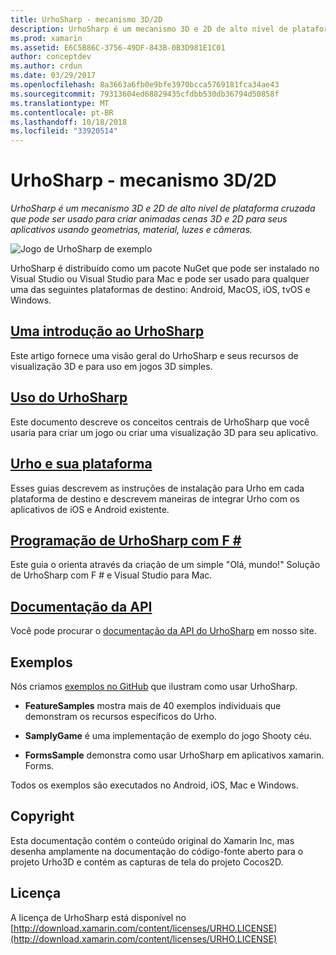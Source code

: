 ```yaml
---
title: UrhoSharp - mecanismo 3D/2D
description: UrhoSharp é um mecanismo 3D e 2D de alto nível de plataforma cruzada que pode ser usado para criar animadas cenas 3D e 2D para seus aplicativos usando geometrias, material, luzes e câmeras.
ms.prod: xamarin
ms.assetid: E6C5B86C-3756-49DF-843B-0B3D981E1C01
author: conceptdev
ms.author: crdun
ms.date: 03/29/2017
ms.openlocfilehash: 8a3663a6fb0e9bfe3970bcca5769181fca34ae43
ms.sourcegitcommit: 79313604ed68829435cfdbb530db36794d50858f
ms.translationtype: MT
ms.contentlocale: pt-BR
ms.lasthandoff: 10/18/2018
ms.locfileid: "33920514"
---
```

# <a name="urhosharp---3d2d-engine"></a>UrhoSharp - mecanismo 3D/2D

_UrhoSharp é um mecanismo 3D e 2D de alto nível de plataforma cruzada que pode ser usado para criar animadas cenas 3D e 2D para seus aplicativos usando geometrias, material, luzes e câmeras._

![Jogo de UrhoSharp de exemplo](images/video.gif)

UrhoSharp é distribuído como um pacote NuGet que pode ser instalado no Visual Studio ou Visual Studio para Mac e pode ser usado para qualquer uma das seguintes plataformas de destino: Android, MacOS, iOS, tvOS e Windows.

## <a name="an-introduction-to-urhosharpgraphics-gamesurhosharpintroductionmd"></a>[Uma introdução ao UrhoSharp](~/graphics-games/urhosharp/introduction.md)

Este artigo fornece uma visão geral do UrhoSharp e seus recursos de visualização 3D e para uso em jogos 3D simples.

## <a name="using-urhosharpgraphics-gamesurhosharpusingmd"></a>[Uso do UrhoSharp](~/graphics-games/urhosharp/using.md)

Este documento descreve os conceitos centrais de UrhoSharp que você usaria para criar um jogo ou criar uma visualização 3D para seu aplicativo.

## <a name="urho-and-your-platformgraphics-gamesurhosharpplatformindexmd"></a>[Urho e sua plataforma](~/graphics-games/urhosharp/platform/index.md)

Esses guias descrevem as instruções de instalação para Urho em cada plataforma de destino e descrevem maneiras de integrar Urho com os aplicativos de iOS e Android existente.

## <a name="programming-urhosharp-with-fgraphics-gamesurhosharpfsharpmd"></a>[Programação de UrhoSharp com F #](~/graphics-games/urhosharp/fsharp.md)

Este guia o orienta através da criação de um simple "Olá, mundo!" Solução de UrhoSharp com F # e Visual Studio para Mac.

## <a name="api-documentationhttpsdeveloperxamarincomapirooturho"></a>[Documentação da API](https://developer.xamarin.com/api/root/Urho/)

Você pode procurar o [documentação da API do UrhoSharp](https://developer.xamarin.com/api/root/Urho/) em nosso site.

## <a name="samples"></a>Exemplos

Nós criamos [exemplos no GitHub](http://github.com/xamarin/urho-samples) que ilustram como usar UrhoSharp.

- **FeatureSamples** mostra mais de 40 exemplos individuais que demonstram os recursos específicos do Urho.

- **SamplyGame** é uma implementação de exemplo do jogo Shooty céu.

- **FormsSample** demonstra como usar UrhoSharp em aplicativos xamarin. Forms.

Todos os exemplos são executados no Android, iOS, Mac e Windows.

## <a name="copyright"></a>Copyright

Esta documentação contém o conteúdo original do Xamarin Inc, mas desenha amplamente na documentação do código-fonte aberto para o projeto Urho3D e contém as capturas de tela do projeto Cocos2D.

## <a name="license"></a>Licença

A licença de UrhoSharp está disponível no [http://download.xamarin.com/content/licenses/URHO.LICENSE](http://download.xamarin.com/content/licenses/URHO.LICENSE)

